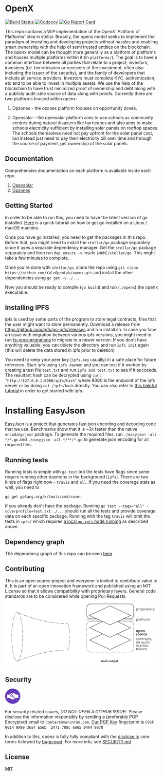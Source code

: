 # OpenX

[![Build Status](https://travis-ci.com/YaleOpenLab/openx.svg?branch=master)](https://travis-ci.com/YaleOpenLab/openx)
[![Codecov](https://codecov.io/gh/YaleOpenLab/openx/branch/master/graph/badge.svg)](https://codecov.io/gh/YaleOpenLab/openx)
[![Go Report Card](https://goreportcard.com/badge/github.com/YaleOpenLab/openx)](https://goreportcard.com/report/github.com/YaleOpenLab/openx)

This repo contains a WIP implementation of the OpenX 'Platform of Platforms' idea in stellar. Broadly, the openx model seeks to implement the paradigm of investing and developing projects without hassles and enabling smart ownership with the help of semi trusted entities on the blockchain. The openx model can be thought more generally as a platform of platforms and houses multiple platforms within it (in `platforms/`).  The goal is to have a common interface between all parties that relate to a project; investors, investees (i.e. beneficiaries or receivers of the investment, often also including the issuer of the security), and the family of developers that include all service providers. Investors must complete KYC, authentication, etc and to be able to invest in multiple assets. We use the help of the blockchain to have trust minimized proof of ownership and debt along with a publicly audit-able source of data along with proofs. Currently there are two platforms housed within openx:

1. Opzones - the ozones platform focuses on opportunity zones.

2. Opensolar - the opensolar platform aims to use schools as community centres during natural disasters like hurricanes and also aims to make schools electricity sufficient by installing solar panels on rooftop spaces. The schools themselves need not pay upfront for the solar panel cost, but instead just need to pay their electricity bill over time and through the course of payment, get ownership of the solar panels.

## Documentation

Comprehensive documentation on each platform is available inside each repo.

1. [Opensolar](platforms/opensolar/README.md)
2. [Opzones](platforms/ozones/README.md)

## Getting Started

In order to be able to run this, you need to have the latest version of go installed. [Here](https://medium.com/@patdhlk/how-to-install-go-1-9-1-on-ubuntu-16-04-ee64c073cd79) is a quick tutorial on how to get go installed on a Linux / macOS machine.

Once you have go installed, you need to get the packages in this repo. Before that, you might need to install the `stellar/go` package separately since it uses a separate dependency manager. Get the `stellar/go` package separately and then run `dep ensure -v` inside `$HOME/stellar/go`. This might take a few minutes to complete.

Once you're done with `stellar/go`, clone the repo using `git clone https://github.com/YaleOpenLab/openx.git` and install the other dependencies using `go get -v ./...`

Now you should be ready to compile (`go build`) and run (`./openx`) the openx executable.

## Installing IPFS

ipfs is used by some parts of the program to store legal contracts, files that the user might want to store permanently. Download a release from https://github.com/ipfs/go-ipfs/releases and run install.sh. In case you face an issue with migration between various ipfs versions, you might need to run [fs-repo-migrations](https://github.com/ipfs/fs-repo-migrations/blob/master/run.md) to migrate to a newer version. If you don't have anything valuable, you can delete the directory and run `ipfs init` again (this will delete the data stored in ipfs prior to deletion)

You need to keep your peer key (`ipfs.key` usually) in a safe place for future reference. Start ipfs using `ipfs daemon` and you can test if it worked by creating a test file `test.txt` and run `ipfs add test.txt` to see if it succeeds. The resultant hash can be decrypted using `curl "http://127.0.0.1:8080/ipfs/hash"` where 8080 is the endpoint of the ipfs server or by doing `cat /ipfs/hash` directly. You can also refer to [this helpful tutorial](https://michalzalecki.com/set-up-ipfs-node-on-the-server/) in order to get started with ipfs.

# Installing EasyJson

[EasyJson](https://github.com/mailru/easyjson) is a project that generates fast json encoding and decoding code that we use. Benchmarks show that it is ~3x faster than the native `encoding/json` package. To generate the required files, run `./easyjson -all */*.go` and `./easyjson -all */**/*.go` to generate json encoding for all required files.

## Running tests

Running tests is simple with `go test` but the tests have flags since some require running other daemons in the background (`ipfs`). There are two kinds of flags right now - `travis` and `all`. If you need the coverage stats as well, you need to
```
go get golang.org/x/tools/cmd/cover
```
if you already don't have the package. Running `go test --tags="all" -coverprofile=test.txt ./...` should run all the tests and provide coverage data on each specific package. Running with the tag `travis` will omit the tests in `ipfs/` which requires [a local `go-ipfs` node running](https://michalzalecki.com/set-up-ipfs-node-on-the-server/) as described above.

## Dependency graph

The dependency graph of this repo can be seen [here](godepgraph.png)

## Contributing
This is an open source project and everyone is invited to contribute value to it. It is part of an open innovation framework and published using an MIT License so that it allows compatibility with proprietary layers. General code standards are to be considered while opening Pull Requests.
![Open Contributions](docs/figures/OpenContributions.png)

## Security

<img src="security/discloseio.png" width="50">  

For security related issues, *DO NOT OPEN A GITHUB ISSUE!*. Please disclose the information responsibly by sending a (preferably PGP Encrypted) email to `contact@varunram.com`. [Our PGP Key](https://pgp.mit.edu/pks/lookup?op=vindex&fingerprint=on&search=0x708C606504A49970) fingerprint is `C98F 0014 9A99 36E4 E56D  2471 708C 6065 04A4 9970`  

In addition to this, openx is fully fully compliant with the [disclose.io](https://disclose.io) core terms followed by [bugcrowd](https://www.bugcrowd.com/resource/what-is-responsible-disclosure/). For more info, see [SECURITY.md](SECURITY.md)

## License

[MIT](https://github.com/YaleOpenLab/openx/blob/master/LICENSE)
